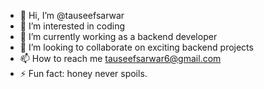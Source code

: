 - 👋 Hi, I’m @tauseefsarwar
- 👀 I’m interested in coding
- 🌱 I’m currently working as a backend developer
- 💞️ I’m looking to collaborate on exciting backend projects
- 📫 How to reach me tauseefsarwar6@gmail.com
- ⚡ Fun fact: honey never spoils.

<!---
tauseefsarwar/tauseefsarwar is a ✨ special ✨ repository because its `README.md` (this file) appears on your GitHub profile.
You can click the Preview link to take a look at your changes.
--->
